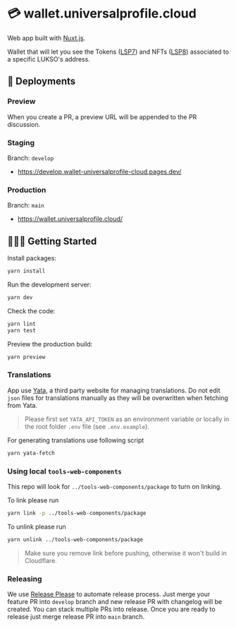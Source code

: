 # 💳 wallet.universalprofile.cloud

Web app built with [Nuxt.js](https://nuxt.com/).

Wallet that will let you see the Tokens ([LSP7](https://docs.lukso.tech/standards/nft-2.0/LSP7-Digital-Asset)) and NFTs ([LSP8](https://docs.lukso.tech/standards/nft-2.0/LSP8-Identifiable-Digital-Asset)) associated to a specific LUKSO's address.

## 🚀 Deployments

### Preview

When you create a PR, a preview URL will be appended to the PR discussion.

### Staging

Branch: `develop`

- <https://develop.wallet-universalprofile-cloud.pages.dev/>

### Production

Branch: `main`

- <https://wallet.universalprofile.cloud/>

## 🧑🏻‍💻 Getting Started

Install packages:

```sh
yarn install
```

Run the development server:

```sh
yarn dev
```

Check the code:

```sh
yarn lint
yarn test
```

Preview the production build:

```sh
yarn preview
```

### Translations

App use [Yata](https://www.yatapp.net/), a third party website for managing translations. Do not edit `json` files for translations manually as they will be overwritten when fetching from Yata.

> Please first set `YATA_API_TOKEN` as an environment variable or locally in the root folder `.env` file (see `.env.example`).

For generating translations use following script

```sh
yarn yata-fetch
```

### Using local `tools-web-components`

This repo will look for `../tools-web-components/package` to turn on linking.

To link please run

```sh
yarn link -p ../tools-web-components/package
```

To unlink please run

```sh
yarn unlink ../tools-web-components/package
```

> Make sure you remove link before pushing, otherwise it won't build in Cloudflare.

### Releasing

We use [Release Please](https://github.com/googleapis/release-please) to automate release process. Just merge your feature PR into `develop` branch and new release PR with changelog will be created. You can stack multiple PRs into release.
Once you are ready to release just merge release PR into `main` branch.
